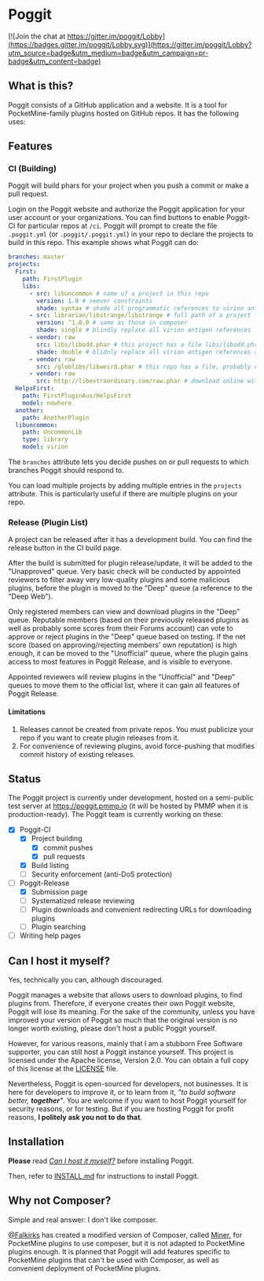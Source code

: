 Poggit
===

[![Join the chat at https://gitter.im/poggit/Lobby](https://badges.gitter.im/poggit/Lobby.svg)](https://gitter.im/poggit/Lobby?utm_source=badge&utm_medium=badge&utm_campaign=pr-badge&utm_content=badge)

## What is this?
Poggit consists of a GitHub application and a website. It is a tool for PocketMine-family plugins hosted on GitHub repos. It has the following uses:

## Features
### CI (Building)
Poggit will build phars for your project when you push a commit or make a pull request.

Login on the Poggit website and authorize the Poggit application for your user account or your organizations. You can find buttons to enable Poggit-CI for particular repos at `/ci`. Poggit will prompt to create the file `.poggit.yml` (or `.poggit/.poggit.yml`) in your repo to declare the projects to build in this repo. This example shows what Poggit can do:

```yaml
branches: master
projects:
  First:
    path: FirstPlugin
    libs:
      - src: libuncommon # name of a project in this repo
        version: 1.0 # semver constraints
        shade: syntax # shade all programmatic references to virion antigen (main namespace)
      - src: librarian/libstrange/libstrange # full path of a project from another repo on Poggit
        version: ^1.0.0 # same as those in composer
        shade: single # blindly replace all virion antigen references
      - vendor: raw
        src: libs/libodd.phar # this project has a file libs/libodd.phar, i.e. this project has a file FirstPlugin/libs/libodd.phar
        shade: double # blidnly replace all virion antigen references as well as those with the \ escaped
      - vendor: raw
        src: /globlibs/libweird.phar # this repo has a file, probably outside the path of this project, at globlibs/libweird.phar
      - vendor: raw
        src: http://libextraordinary.com/raw.phar # download online without special permissions.
  HelpsFirst: 
    path: FirstPluginAux/HelpsFirst
    model: nowhere
  another:
    path: AnotherPlugin
  libuncommon:
    path: UncommonLib
    type: library
    model: virion
```

The `branches` attribute lets you decide pushes on or pull requests to which branches Poggit should respond to.

You can load multiple projects by adding multiple entries in the `projects` attribute. This is particularly useful if there are multiple plugins on your repo.

<!-- if version [gte 2.0]
If your project is a library project, you can add the `type: library` attribute. Then other projects will be able to include it through the `libs:` attribute.
end version if -->

<!-- if version [gte 2.0]
The `docs` attribute can be added to generate docs for your project at `/docs/{LOGIN_NAME}/{REPO_NAME}/{PROJECT_NAME}` on the Poggit website. 
end version if -->

### Release (Plugin List)
A project can be released after it has a development build. You can find the release button in the CI build page.

After the build is submitted for plugin release/update, it will be added to the "Unapproved" queue. Very basic check will be conducted by appointed reviewers to filter away very low-quality plugins and some malicious plugins, before the plugin is moved to the "Deep" queue (a reference to the "Deep Web").

Only registered members can view and download plugins in the "Deep" queue. Reputable members (based on their previously released plugins as well as probably some scores from their Forums account) can vote to approve or reject plugins in the "Deep" queue based on testing. If the net score (based on approving/rejecting members' own reputation) is high enough, it can be moved to the "Unofficial" queue, where the plugin gains access to most features in Poggit Release, and is visible to everyone.

Appointed reviewers will review plugins in the "Unofficial" and "Deep" queues to move them to the official list, where it can gain all features of Poggit Release.

#### Limitations
1. Releases cannot be created from private repos. You must publicize your repo if you want to create plugin releases from it.
2. For convenience of reviewing plugins, avoid force-pushing that modifies commit history of existing releases.

<!-- if version [gte 2.0]
### Virions
end version if -->

<!-- if version [gte 2.0]
### Translation
The `lang` attribute in `poggit.yml` will add the Poggit Translations Library to the plugin's phar, and a translation website for this project will be created at `/lang/{LOGIN_NAME}/{REPO_NAME}/{PROJECT_NAME}` on the Poggit website. Poggit users will be allowed to add translations for your project using this website. You can declare the English version for each translation at `en.xml` (or `.poggit/en.xml`), which will be used to explain the translations to translators.
end version if -->

## Status
The Poggit project is currently under development, hosted on a semi-public test server at https://poggit.pmmp.io (it will be hosted by PMMP when it is production-ready). The Poggit team is currently working on these:

- [x] Poggit-CI
  - [x] Project building
    - [x] commit pushes
    - [x] pull requests
  - [x] Build listing
  - [ ] Security enforcement (anti-DoS protection)
- [ ] Poggit-Release
  - [x] Submission page
  - [ ] Systematized release reviewing
  - [ ] Plugin downloads and convenient redirecting URLs for downloading plugins
  - [ ] Plugin searching
- [ ] Writing help pages

## Can I host it myself?
Yes, technically you can, although discouraged.

Poggit manages a website that allows users to download plugins, to find plugins from. Therefore, if everyone creates their own Poggit website, Poggit will lose its meaning. For the sake of the community, unless you have improved your version of Poggit so much that the original version is no longer worth existing, please don't host a public Poggit yourself.

However, for various reasons, mainly that I am a stubborn Free Software supporter, you can still host a Poggit instance yourself. This project is licensed under the Apache license, Version 2.0. You can obtain a full copy of this license at the [LICENSE](LICENSE) file.

Nevertheless, Poggit is open-sourced for developers, not businesses. It is here for developers to improve it, or to learn from it, _"to build software better, **together**"_. You are welcome if you want to host Poggit yourself for security reasons, or for testing. But if you are hosting Poggit for profit reasons, **I politely ask you not to do that**.

## Installation
**Please** read [_Can I host it myself?_](#can-i-host-it-myself) before installing Poggit.

Then, refer to [INSTALL.md](INSTALL.md) for instructions to install Poggit.

## Why not Composer?
Simple and real answer: I don't like composer.

[@Falkirks](https://github.com/Falkirks) has created a modified version of Composer, called [Miner](https://github.com/Falkirks/Miner), for PocketMine plugins to use composer, but it is not adapted to PocketMine plugins enough. It is planned that Poggit will add features specific to PocketMine plugins that can't be used with Composer, as well as convenient deployment of PocketMine plugins.
